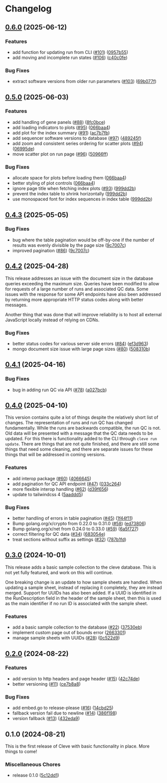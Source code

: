 # Changelog

## [0.6.0](https://github.com/gmc-norr/cleve/compare/v0.5.0...v0.6.0) (2025-06-12)


### Features

* add function for updating run from CLI ([#101](https://github.com/gmc-norr/cleve/issues/101)) ([0957b55](https://github.com/gmc-norr/cleve/commit/0957b553c8e50af9f701b2b50879925f8b743936))
* add moving and incomplete run states ([#106](https://github.com/gmc-norr/cleve/issues/106)) ([c40c0fe](https://github.com/gmc-norr/cleve/commit/c40c0fe548f3f7812980cd5c44288051d2cd67a8))


### Bug Fixes

* extract software versions from older run parameters ([#103](https://github.com/gmc-norr/cleve/issues/103)) ([69b077f](https://github.com/gmc-norr/cleve/commit/69b077fddec667b0ac7d23de8f9a8d411e4d810e))

## [0.5.0](https://github.com/gmc-norr/cleve/compare/v0.4.3...v0.5.0) (2025-06-03)


### Features

* add handling of gene panels ([#88](https://github.com/gmc-norr/cleve/issues/88)) ([8fc0bce](https://github.com/gmc-norr/cleve/commit/8fc0bced11023474e957e39bb899b865c460e15b))
* add loading indicators to plots ([#95](https://github.com/gmc-norr/cleve/issues/95)) ([066baa4](https://github.com/gmc-norr/cleve/commit/066baa413f0706e02e1fd67e3c7375280b685be9))
* add plot for the index summary ([#91](https://github.com/gmc-norr/cleve/issues/91)) ([ac7b7fb](https://github.com/gmc-norr/cleve/commit/ac7b7fbaccbf92b4455a2f3209e9a058999054f0))
* add sequencer software versions to database ([#97](https://github.com/gmc-norr/cleve/issues/97)) ([489245f](https://github.com/gmc-norr/cleve/commit/489245fd6b81e8a6608b0a837d613c729296d338))
* add zoom and consistent series ordering for scatter plots ([#94](https://github.com/gmc-norr/cleve/issues/94)) ([06995de](https://github.com/gmc-norr/cleve/commit/06995de9a3a4b59918e17b88a72ce4a30165479b))
* move scatter plot on run page ([#96](https://github.com/gmc-norr/cleve/issues/96)) ([50966ff](https://github.com/gmc-norr/cleve/commit/50966ff9e39276a084b6398a11c6ae2e224ab1e2))


### Bug Fixes

* allocate space for plots before loading them ([066baa4](https://github.com/gmc-norr/cleve/commit/066baa413f0706e02e1fd67e3c7375280b685be9))
* better styling of plot controls ([066baa4](https://github.com/gmc-norr/cleve/commit/066baa413f0706e02e1fd67e3c7375280b685be9))
* ignore page title when fetching index plots ([#93](https://github.com/gmc-norr/cleve/issues/93)) ([999dd2b](https://github.com/gmc-norr/cleve/commit/999dd2b08f01699c937dbbddd2d09fdf6a07ae1f))
* prevent the index table to shrink horizontally ([999dd2b](https://github.com/gmc-norr/cleve/commit/999dd2b08f01699c937dbbddd2d09fdf6a07ae1f))
* use monospaced font for index sequences in index table ([999dd2b](https://github.com/gmc-norr/cleve/commit/999dd2b08f01699c937dbbddd2d09fdf6a07ae1f))

## [0.4.3](https://github.com/gmc-norr/cleve/compare/v0.4.2...v0.4.3) (2025-05-05)


### Bug Fixes

* bug where the table pagination would be off-by-one if the number of results was evenly divisible by the page size ([9c7007c](https://github.com/gmc-norr/cleve/commit/9c7007c6aa1fd7fac833c24bbe4fb1cbd5e3ed33))
* improved pagination ([#86](https://github.com/gmc-norr/cleve/issues/86)) ([9c7007c](https://github.com/gmc-norr/cleve/commit/9c7007c6aa1fd7fac833c24bbe4fb1cbd5e3ed33))

## [0.4.2](https://github.com/gmc-norr/cleve/compare/v0.4.1...v0.4.2) (2025-04-28)

This release addresses an issue with the document size in the database queries exceeding the maximum size. Queries have been modified to allow for requests of a large number of runs and associated QC data. Some issues with the response for some API endpoints have also been addressed by returning more appropriate HTTP status codes along with better messages.

Another thing that was done that will improve reliability is to host all external JavaScript locally instead of relying on CDNs.

### Bug Fixes

* better status codes for various server side errors ([#84](https://github.com/gmc-norr/cleve/issues/84)) ([ef3d963](https://github.com/gmc-norr/cleve/commit/ef3d963e11b0f427bc50842f8128f2bf68974314))
* mongo document size issue with large page sizes ([#80](https://github.com/gmc-norr/cleve/issues/80)) ([508310b](https://github.com/gmc-norr/cleve/commit/508310b8faa4093d853564b32279274666643a86))

## [0.4.1](https://github.com/gmc-norr/cleve/compare/v0.4.0...v0.4.1) (2025-04-16)


### Bug Fixes

* bug in adding run QC via API ([#78](https://github.com/gmc-norr/cleve/issues/78)) ([a027bcb](https://github.com/gmc-norr/cleve/commit/a027bcb8cc1bcb7ac11b020e91ba8ecd42df79ca))

## [0.4.0](https://github.com/gmc-norr/cleve/compare/v0.3.0...v0.4.0) (2025-04-10)

This version contains quite a lot of things despite the relatively short list of changes. The representation of runs and run QC has changed fundamentally. While the runs are backwards compatible, the run QC is not. Old data will be presented with a message that the QC data needs to be updated. For this there is functionality added to the CLI through `cleve run update`. There are things that are not quite finished, and there are still some things that need some cleaning, and there are separate issues for these things that will be addressed in coming versions.

### Features

* add interop package ([#60](https://github.com/gmc-norr/cleve/issues/60)) ([4066645](https://github.com/gmc-norr/cleve/commit/4066645943a3231dafa87824f075753097308364))
* add pagination for QC API endpoint ([#47](https://github.com/gmc-norr/cleve/issues/47)) ([033c264](https://github.com/gmc-norr/cleve/commit/033c2648cc768697c0cc3d8d37ba30c3fceb9000))
* more flexible interop handling ([#62](https://github.com/gmc-norr/cleve/issues/62)) ([d39f656](https://github.com/gmc-norr/cleve/commit/d39f656edf57bd8e5e9e781c9832478ad834ab9a))
* update to tailwindcss 4 ([5aaddd5](https://github.com/gmc-norr/cleve/commit/5aaddd573a86e76d161b55094b9992e7843b6f52))


### Bug Fixes

* better handling of errors in table pagination ([#45](https://github.com/gmc-norr/cleve/issues/45)) ([1f44f11](https://github.com/gmc-norr/cleve/commit/1f44f11ce8fd10cd999ab76fc55163d85809c807))
* Bump golang.org/x/crypto from 0.22.0 to 0.31.0 ([#58](https://github.com/gmc-norr/cleve/issues/58)) ([ed73806](https://github.com/gmc-norr/cleve/commit/ed738065124c3b0fba4fce9e7df8d2bb8c538541))
* Bump golang.org/x/net from 0.24.0 to 0.33.0 ([#59](https://github.com/gmc-norr/cleve/issues/59)) ([6a5f727](https://github.com/gmc-norr/cleve/commit/6a5f7275f81a666bd41a1da2800c6be34dbf57ab))
* correct filtering for QC data ([#34](https://github.com/gmc-norr/cleve/issues/34)) ([683054e](https://github.com/gmc-norr/cleve/commit/683054eddfec613ecf8930a1f331801dce52ed3b))
* treat sections without suffix as settings ([#32](https://github.com/gmc-norr/cleve/issues/32)) ([787b1fd](https://github.com/gmc-norr/cleve/commit/787b1fd3f5ded294e3ef158fa848580e1ece8eff))

## [0.3.0](https://github.com/gmc-norr/cleve/compare/v0.2.0...v0.3.0) (2024-10-01)

This release adds a basic sample collection to the cleve database.
This is not yet fully featured, and work on this will continue.

One breaking change is an update to how sample sheets are handled.
When updating a sample sheet, instead of replacing it completely, they are instead merged.
Support for UUIDs has also been added.
If a UUID is identified in the RunDescription field in the header of the sample sheet, then this is used as the main identifier if no run ID is associated with the sample sheet.

### Features

* add a basic sample collection to the database ([#22](https://github.com/gmc-norr/cleve/issues/22)) ([37530eb](https://github.com/gmc-norr/cleve/commit/37530ebb0a7d194fce1ae20c3601cd6bc2217701))
* implement custom page out of bounds error ([2663301](https://github.com/gmc-norr/cleve/commit/2663301139b8998c6ff36805ec90f3707f76160d))
* manage sample sheets with UUIDs ([#28](https://github.com/gmc-norr/cleve/issues/28)) ([0c522d9](https://github.com/gmc-norr/cleve/commit/0c522d9e6af7d0a2c957e466bbbb8247bea06817))

## [0.2.0](https://github.com/gmc-norr/cleve/compare/v0.1.0...v0.2.0) (2024-08-22)


### Features

* add version to http headers and page header ([#15](https://github.com/gmc-norr/cleve/issues/15)) ([42c74de](https://github.com/gmc-norr/cleve/commit/42c74def239886b2b7a9cde54d89e0819f2d90fc))
* better versioning ([#11](https://github.com/gmc-norr/cleve/issues/11)) ([ce7b8a8](https://github.com/gmc-norr/cleve/commit/ce7b8a8046aeb370b252f1a1e77dad73401975bc))


### Bug Fixes

* add embed.go to release-please ([#16](https://github.com/gmc-norr/cleve/issues/16)) ([14cbd25](https://github.com/gmc-norr/cleve/commit/14cbd257811433ef870d650cc0c639a8737370d3))
* fallback version fail due to newline ([#14](https://github.com/gmc-norr/cleve/issues/14)) ([386f198](https://github.com/gmc-norr/cleve/commit/386f198848d3759f6ab7d4c0eaf416868c17924c))
* version fallback ([#13](https://github.com/gmc-norr/cleve/issues/13)) ([432eda9](https://github.com/gmc-norr/cleve/commit/432eda90bc4c4eec03ef4b49f11653b1280ca3a2))

## 0.1.0 (2024-08-21)

This is the first release of Cleve with basic functionality in place. More things to come!

### Miscellaneous Chores

* release 0.1.0 ([5c12dd1](https://github.com/gmc-norr/cleve/commit/5c12dd1e24f29a297a5517f78423a213f2f40791))
